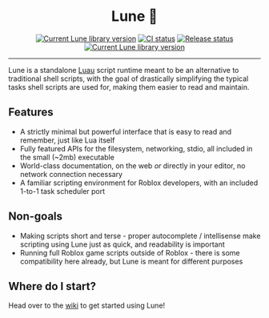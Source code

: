 <!-- markdownlint-disable MD033 -->
<!-- markdownlint-disable MD041 -->

<div align="center">

# Lune 🌙

[![Current Lune library version](https://img.shields.io/crates/v/lune.svg?label=Version)](https://crates.io/crates/lune)
[![CI status](https://github.com/filiptibell/lune/workflows/CI/badge.svg)](https://github.com/filiptibell/lune/actions)
[![Release status](https://shields.io/endpoint?url=https://badges.readysetplay.io/workflow/filiptibell/lune/release.yaml)](https://github.com/filiptibell/lune/actions)
[![Current Lune library version](https://img.shields.io/github/license/filiptibell/lune.svg?label=License&color=informational)](https://github.com/filiptibell/lune/blob/main/LICENSE.txt)

</div>

---

Lune is a standalone [Luau](https://luau-lang.org) script runtime meant to be an alternative to traditional shell scripts, with the goal of drastically simplifying the typical tasks shell scripts are used for, making them easier to read and maintain.

## Features

- A strictly minimal but powerful interface that is easy to read and remember, just like Lua itself
- Fully featured APIs for the filesystem, networking, stdio, all included in the small (~2mb) executable
- World-class documentation, on the web *or* directly in your editor, no network connection necessary
- A familiar scripting environment for Roblox developers, with an included 1-to-1 task scheduler port

## Non-goals

- Making scripts short and terse - proper autocomplete / intellisense make scripting using Lune just as quick, and readability is important
- Running full Roblox game scripts outside of Roblox - there is some compatibility here already, but Lune is meant for different purposes

## Where do I start?

Head over to the [wiki](https://github.com/filiptibell/lune/wiki) to get started using Lune!
